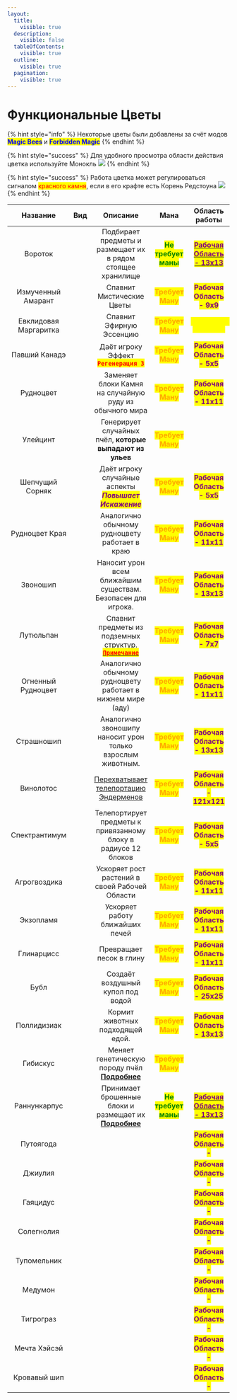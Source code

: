 ```yaml
---
layout:
  title:
    visible: true
  description:
    visible: false
  tableOfContents:
    visible: true
  outline:
    visible: true
  pagination:
    visible: true
---
```


# Функциональные Цветы

{% hint style="info" %}
Некоторые цветы были добавлены за счёт модов <mark style="color:blue;">**Magic Bees**</mark> и <mark style="color:blue;">**Forbidden Magic**</mark>
{% endhint %}

{% hint style="success" %}
Для удобного просмотра области действия цветка используйте Монокль ![](https://media.discordapp.net/attachments/1132752657367449731/1133058641608593619/50a4855324ed787a.png)
{% endhint %}

{% hint style="success" %}
Работа цветка может регулироваться сигналом <mark style="color:red;">красного камня</mark>, если в его крафте есть Корень Редстоуна ![](https://media.discordapp.net/attachments/1132752657367449731/1147285246790860881/96cac875f3d7837c.png)&#x20;
{% endhint %}



<table data-column-title-hidden data-view="cards" data-full-width="false"><thead><tr><th align="center">Название</th><th align="center">Вид</th><th align="center">Описание</th><th align="center">Мана</th><th align="center">Область работы</th></tr></thead><tbody><tr><td align="center">Вороток</td><td align="center"><img src="https://media.discordapp.net/attachments/1133048055327899670/1147223764086562907/76ba2728a60d6672.png" alt=""></td><td align="center">Подбирает предметы и размещает их в рядом стоящее хранилище</td><td align="center"><mark style="color:green;"><strong>Не требует маны</strong></mark></td><td align="center"><a data-footnote-ref href="#user-content-fn-1"><mark style="color:purple;"><strong>Рабочая Область - 13х13</strong></mark></a></td></tr><tr><td align="center">Измученный Амарант</td><td align="center"><img src="https://media.discordapp.net/attachments/1133048055327899670/1147223788530966558/da2624d6efdcaf40.png" alt=""></td><td align="center">Спавнит Мистические Цветы <img src="https://cdn.discordapp.com/attachments/1132752515776135289/1132753109312081950/Mystical_Flower_1.gif" alt=""></td><td align="center"><mark style="color:orange;"><strong>Требует Ману</strong></mark></td><td align="center"><mark style="color:purple;"><strong>Рабочая Область - 9х9</strong></mark></td></tr><tr><td align="center">Евклидовая Маргаритка</td><td align="center"><img src="https://media.discordapp.net/attachments/1133048055327899670/1147223826401333368/8e1b4204307b6a59.png" alt=""></td><td align="center">Спавнит Эфирную Эссенцию</td><td align="center"><mark style="color:orange;"><strong>Требует Ману</strong></mark></td><td align="center"><mark style="color:yellow;"><strong><code>Евклидовый Генератор</code></strong></mark></td></tr><tr><td align="center">Павший Канадэ</td><td align="center"><img src="https://media.discordapp.net/attachments/1133048055327899670/1147223873692110950/93649fef4ea0e7af.png" alt=""></td><td align="center">Даёт игроку Эффект <mark style="color:red;"><strong><code>Регенерация 3</code></strong></mark><br></td><td align="center"><mark style="color:orange;"><strong>Требует Ману</strong></mark></td><td align="center"><mark style="color:purple;"><strong>Рабочая Область - 5x5</strong></mark></td></tr><tr><td align="center">Рудноцвет</td><td align="center"><img src="https://media.discordapp.net/attachments/1133048055327899670/1147223902230171808/ccccc9ff61d475fd.png" alt=""></td><td align="center">Заменяет блоки Камня на случайную руду из обычного мира</td><td align="center"><mark style="color:orange;"><strong>Требует Ману</strong></mark></td><td align="center"><mark style="color:purple;"><strong>Рабочая Область - 11х11</strong></mark></td></tr><tr><td align="center">Улейцинт</td><td align="center"><img src="https://media.discordapp.net/attachments/1133048055327899670/1147223926922035220/41224069a09c1d60.png" alt=""></td><td align="center">Генерирует случайных пчёл, <strong>которые выпадают из ульев</strong></td><td align="center"><mark style="color:orange;"><strong>Требует Ману</strong></mark></td><td align="center"></td></tr><tr><td align="center">Шепчущий Сорняк</td><td align="center"><img src="https://media.discordapp.net/attachments/1133048055327899670/1147223974514794589/9b2f4a775485912a.png" alt=""></td><td align="center">Даёт игроку случайные аспекты<img src="https://cdn.discordapp.com/attachments/1147266380333330582/1147267396965519412/--1.gif" alt=""><br><em><mark style="color:purple;"><strong>Повышает Искажение</strong></mark></em></td><td align="center"><mark style="color:orange;"><strong>Требует Ману</strong></mark></td><td align="center"><mark style="color:purple;"><strong>Рабочая Область - 5х5</strong></mark></td></tr><tr><td align="center">Рудноцвет Края</td><td align="center"><img src="https://media.discordapp.net/attachments/1133048055327899670/1147224037173497866/e3f65db4e8f9b14d.png" alt=""></td><td align="center">Аналогично обычному рудноцвету работает в краю</td><td align="center"><mark style="color:orange;"><strong>Требует Ману</strong></mark></td><td align="center"><mark style="color:purple;"><strong>Рабочая Область - 11х11</strong></mark></td></tr><tr><td align="center">Звоношип</td><td align="center"><img src="https://media.discordapp.net/attachments/1133048055327899670/1147233222292414644/e946df4a39c46a07.png" alt=""></td><td align="center">Наносит урон всем ближайшим существам.<br>Безопасен для игрока.</td><td align="center"><mark style="color:orange;"><strong>Требует Ману</strong></mark></td><td align="center"><mark style="color:purple;"><strong>Рабочая Область - 13х13</strong></mark></td></tr><tr><td align="center">Лутюльпан</td><td align="center"><img src="https://media.discordapp.net/attachments/1133048055327899670/1147233253405773834/b761a4befb20a50e.png" alt=""></td><td align="center">Спавнит предметы из подземных структур.<br><a data-footnote-ref href="#user-content-fn-2"><mark style="color:red;"><strong><code>Примечание</code></strong></mark></a></td><td align="center"><mark style="color:orange;"><strong>Требует Ману</strong></mark></td><td align="center"><mark style="color:purple;"><strong>Рабочая Область - 7х7</strong></mark></td></tr><tr><td align="center">Огненный Рудноцвет</td><td align="center"><img src="https://media.discordapp.net/attachments/1133048055327899670/1147233285722865774/113664c9e85accd7.png" alt=""></td><td align="center">Аналогично обычному рудноцвету работает в нижнем мире (аду)</td><td align="center"><mark style="color:orange;"><strong>Требует Ману</strong></mark></td><td align="center"><mark style="color:purple;"><strong>Рабочая Область - 11х11</strong></mark></td></tr><tr><td align="center">Страшношип</td><td align="center"><img src="https://media.discordapp.net/attachments/1133048055327899670/1147246060645912676/bced4c9bdd986387.png" alt=""></td><td align="center">Аналогично звоношипу наносит урон только взрослым животным.</td><td align="center"><mark style="color:orange;"><strong>Требует Ману</strong></mark></td><td align="center"><mark style="color:purple;"><strong>Рабочая Область - 13x13</strong></mark></td></tr><tr><td align="center">Винолотос</td><td align="center"><img src="https://media.discordapp.net/attachments/1133048055327899670/1147233359395823727/d1383b00859c1d1a.png" alt=""></td><td align="center"><a data-footnote-ref href="#user-content-fn-3">Перехватывает телепортацию Эндерменов</a></td><td align="center"><mark style="color:orange;"><strong>Требует Ману</strong></mark></td><td align="center"><mark style="color:purple;"><strong>Рабочая Область - 121х121</strong></mark></td></tr><tr><td align="center">Спектрантимум</td><td align="center"><img src="https://media.discordapp.net/attachments/1133048055327899670/1147233434247372820/a17ce088f65891ef.png" alt=""></td><td align="center">Телепортирует предметы к привязанному блоку в радиусе 12 блоков</td><td align="center"><mark style="color:orange;"><strong>Требует Ману</strong></mark></td><td align="center"><mark style="color:purple;"><strong>Рабочая Область - 5х5</strong></mark></td></tr><tr><td align="center">Агрогвоздика</td><td align="center"><img src="https://media.discordapp.net/attachments/1133048055327899670/1147233473040486542/896247ec29c8f082.png" alt=""></td><td align="center">Ускоряет рост растений в своей Рабочей Области<br></td><td align="center"><mark style="color:orange;"><strong>Требует Ману</strong></mark></td><td align="center"><mark style="color:purple;"><strong>Рабочая Область - 11х11</strong></mark></td></tr><tr><td align="center">Экзопламя</td><td align="center"><img src="https://media.discordapp.net/attachments/1133048055327899670/1147233515688169502/d18725c13fb4d161.png" alt=""></td><td align="center">Ускоряет работу ближайших печей</td><td align="center"><mark style="color:orange;"><strong>Требует Ману</strong></mark></td><td align="center"><mark style="color:purple;"><strong>Рабочая Область - 11х11</strong></mark></td></tr><tr><td align="center">Глинарцисс</td><td align="center"><img src="https://media.discordapp.net/attachments/1133048055327899670/1147233564308557905/bcf72472788057a3.png" alt=""></td><td align="center">Превращает песок в глину</td><td align="center"><mark style="color:orange;"><strong>Требует Ману</strong></mark></td><td align="center"><mark style="color:purple;"><strong>Рабочая Область - 11х11</strong></mark></td></tr><tr><td align="center">Бубл</td><td align="center"><img src="https://media.discordapp.net/attachments/1133048055327899670/1147233610764652604/cb1f39e9352e08f5.png" alt=""></td><td align="center">Создаёт воздушный купол под водой</td><td align="center"><mark style="color:orange;"><strong>Требует Ману</strong></mark></td><td align="center"><mark style="color:purple;"><strong>Рабочая Область - 25х25</strong></mark></td></tr><tr><td align="center">Поллидизиак</td><td align="center"><img src="https://media.discordapp.net/attachments/1133048055327899670/1147233676795584532/b01bd77af164b078.png" alt=""></td><td align="center">Кормит животных подходящей едой.</td><td align="center"><mark style="color:orange;"><strong>Требует Ману</strong></mark></td><td align="center"><mark style="color:purple;"><strong>Рабочая Область - 13х13</strong></mark></td></tr><tr><td align="center">Гибискус</td><td align="center"><img src="https://media.discordapp.net/attachments/1133048055327899670/1147233708823289866/7967846369d4f339.png" alt=""></td><td align="center">Меняет генетическую породу пчёл<br><a data-footnote-ref href="#user-content-fn-4"><strong>Подробнее</strong></a></td><td align="center"><mark style="color:orange;"><strong>Требует Ману</strong></mark></td><td align="center"></td></tr><tr><td align="center">Раннункарпус</td><td align="center"><img src="https://media.discordapp.net/attachments/1133048055327899670/1147233767631630346/763d6349a9773c98.png" alt=""></td><td align="center">Принимает брошенные блоки и размещает их<br><a data-footnote-ref href="#user-content-fn-5"><strong>Подробнее</strong></a></td><td align="center"><mark style="color:green;"><strong>Не требует маны</strong></mark></td><td align="center"><a data-footnote-ref href="#user-content-fn-6"><mark style="color:purple;"><strong>Рабочая Область - 13х13</strong></mark></a></td></tr><tr><td align="center">Путоягода</td><td align="center"><img src="https://media.discordapp.net/attachments/1133048055327899670/1147233822421823589/64bd427dcbdf595c.png" alt=""></td><td align="center"></td><td align="center"></td><td align="center"><mark style="color:purple;"><strong>Рабочая Область -</strong></mark></td></tr><tr><td align="center">Джиулия</td><td align="center"><img src="https://media.discordapp.net/attachments/1133048055327899670/1147233869951680653/1784d25e1789fd12.png" alt=""></td><td align="center"></td><td align="center"></td><td align="center"><mark style="color:purple;"><strong>Рабочая Область -</strong></mark></td></tr><tr><td align="center">Гаяцидус</td><td align="center"><img src="https://media.discordapp.net/attachments/1133048055327899670/1147233889073504347/c009ba005a00becb.png" alt=""></td><td align="center"></td><td align="center"></td><td align="center"><mark style="color:purple;"><strong>Рабочая Область -</strong></mark></td></tr><tr><td align="center">Солегнолия</td><td align="center"><img src="https://media.discordapp.net/attachments/1133048055327899670/1147233942416666684/8448bf0ceef6bb95.png" alt=""></td><td align="center"></td><td align="center"></td><td align="center"><mark style="color:purple;"><strong>Рабочая Область -</strong></mark></td></tr><tr><td align="center">Тупомельник</td><td align="center"><img src="https://media.discordapp.net/attachments/1133048055327899670/1147233330442539179/84f1c84d3023815f.png" alt=""></td><td align="center"></td><td align="center"></td><td align="center"><mark style="color:purple;"><strong>Рабочая Область -</strong></mark></td></tr><tr><td align="center">Медумон</td><td align="center"><img src="https://media.discordapp.net/attachments/1133048055327899670/1147246161627975791/a5973ace2ee135fc.png" alt=""></td><td align="center"></td><td align="center"></td><td align="center"><mark style="color:purple;"><strong>Рабочая Область -</strong></mark></td></tr><tr><td align="center">Тигрограз</td><td align="center"><img src="https://media.discordapp.net/attachments/1133048055327899670/1147246237280653372/6401cfe66a099945.png" alt=""></td><td align="center"></td><td align="center"></td><td align="center"><mark style="color:purple;"><strong>Рабочая Область -</strong></mark></td></tr><tr><td align="center">Мечта Хэйсэй</td><td align="center"><img src="https://media.discordapp.net/attachments/1133048055327899670/1147246259393019904/3852aa413d146679.png" alt=""></td><td align="center"></td><td align="center"></td><td align="center"><mark style="color:purple;"><strong>Рабочая Область -</strong></mark></td></tr><tr><td align="center">Кровавый шип</td><td align="center"><img src="https://media.discordapp.net/attachments/1133048055327899670/1147246306067234837/2d47c17ec5c01e8c.png" alt=""></td><td align="center"></td><td align="center"></td><td align="center"><mark style="color:purple;"><strong>Рабочая Область -</strong></mark></td></tr></tbody></table>

[^1]: При наличии маны область действия цветка возрастает до 21х21 блоков

[^2]: <mark style="color:red;">**На проекте**</mark>** **<mark style="color:yellow;">**Loliland**</mark>** **<mark style="color:red;">**его функционал отключён!**</mark>

[^3]: Предотвращает телепортацию любого эндермена, вместо этого он будет телепортирован на позицию цветка

[^4]: Скормите цветку любую пчелу с <mark style="color:red;">Низкой породой</mark> и по прошестию \
    **`15 минут`** вы получите эту же пчелу, но уже с <mark style="color:green;">Чистой породой</mark>

[^5]: Для определения того, где будет установка - поставьте 1 блок под почву с цветком, а 2 блок туда, где должны быть размещены выпавшие блоки.

[^6]: При наличии маны область действия цветка возрастает до 17х17 блоков
